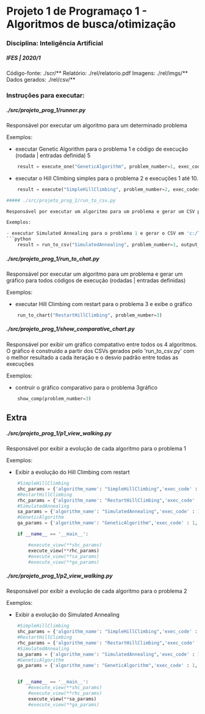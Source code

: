 # Projeto 1 de Programaço 1 - Algoritmos de busca/otimização
### Disciplina: Inteligência Artificial
##### IFES | 2020/1

Código-fonte: ./scr/**
Relatório: ./rel/relatorio.pdf
Imagens: ./rel/imgs/**
Dados gerados: ./rel/csv/**

### Instruções para executar:

##### ./src/projeto_prog_1/runner.py

Responsável por executar um algoritmo para um determinado problema

Exemplos: 

- executar Genetic Algorithm para o problema 1 e código de execução (rodada | entradas definida) 5
```python
    result = execute_one("GeneticAlgorithm", problem_number=1, exec_code=5)
``` 

- executar o Hill Climbing simples para o problema 2 e execuções 1 até 10.

```python
    result = execute("SimpleHillClimbing", problem_number=2, exec_codes=[1,2,3,4,5,6,7,8,9,10])

##### ./src/projeto_prog_1/run_to_csv.py

Responsável por executar um algoritmo para um problema e gerar um CSV para todos códigos de execução (rodadas | entradas definidas)

Exemplos: 

- executar Simulated Annealing para o problema 1 e gerar o CSV em 'c:/Temp/resultados/'
```python
    result = run_to_csv("SimulatedAnnealing", problem_number=1, output_csvfile='c:/Temp/resultados/')
``` 

##### ./src/projeto_prog_1/run_to_chat.py

Responsável por executar um algoritmo para um problema e gerar um gráfico para todos códigos de execução (rodadas | entradas definidas)

Exemplos: 

- executar Hill Climbing com restart para o problema 3 e exibe o gráfico
```python
    run_to_chart("RestartHillClimbing", problem_number=3)
``` 


##### ./src/projeto_prog_1/show_comparative_chart.py

Responsável por exibir um gráfico compatativo entre todos os 4 algoritmos. O gráfico é construído a partir dos CSVs gerados pelo 'run_to_csv.py' com o melhor resultado a cada iteração e o desvio padrão entre todas as execuções

Exemplos: 

- contruir o gráfico comparativo para o problema 3gráfico
```python
    show_comp(problem_number=3)
``` 

## Extra

##### ./src/projeto_prog_1/p1_view_walking.py

Responsável por exibir a evolução de cada algoritmo para o problema 1

Exemplos: 

- Exibir a evolução do Hill Climbing com restart
```python
    #SimpleHillClimbing
    shc_params = {'algorithm_name': "SimpleHillClimbing",'exec_code' : 1,'qtt_iter' : 1000,'qtt_points' : 1,'interval' : 100,'show_neighbor' : True,'show_current' : True}
    #RestartHillClimbing
    rhc_params = {'algorithm_name': "RestartHillClimbing",'exec_code' : 1,'qtt_iter' : 1000,'qtt_points' : 1,'interval' : 100,'show_neighbor' : True,'show_current' : True}
    #SimulatedAnnealing
    sa_params = {'algorithm_name': "SimulatedAnnealing",'exec_code' : 1,'qtt_iter' : 1000,'qtt_points' : 1,'interval' : 100,'show_neighbor' : True,'show_current' : True}
    #GeneticAlgorithm
    ga_params = {'algorithm_name': "GeneticAlgorithm",'exec_code' : 1,'qtt_iter' : 50,'qtt_points' : 20,'interval' : 100,'show_neighbor' : True,'show_current' : True}

    if __name__ == '__main__':

        #execute_view(**shc_params)
        execute_view(**rhc_params)
        #execute_view(**sa_params)
        #execute_view(**ga_params)

``` 

##### ./src/projeto_prog_1/p2_view_walking.py

Responsável por exibir a evolução de cada algoritmo para o problema 2

Exemplos: 

- Exibir a evolução do Simulated Annealing
```python
    #SimpleHillClimbing
    shc_params = {'algorithm_name': "SimpleHillClimbing",'exec_code' : 1,'qtt_iter' : 1000,'qtt_points' : 1,'interval' : 100,'show_neighbor' : True,'show_current' : True}
    #RestartHillClimbing
    rhc_params = {'algorithm_name': "RestartHillClimbing",'exec_code' : 1,'qtt_iter' : 1000,'qtt_points' : 1,'interval' : 100,'show_neighbor' : True,'show_current' : True}
    #SimulatedAnnealing
    sa_params = {'algorithm_name': "SimulatedAnnealing",'exec_code' : 1,'qtt_iter' : 1000,'qtt_points' : 1,'interval' : 100,'show_neighbor' : True,'show_current' : True}
    #GeneticAlgorithm
    ga_params = {'algorithm_name': "GeneticAlgorithm",'exec_code' : 1,'qtt_iter' : 50,'qtt_points' : 20,'interval' : 100,'show_neighbor' : True,'show_current' : True}


    if __name__ == '__main__':
        #execute_view(**shc_params)
        #execute_view(**rhc_params)
        execute_view(**sa_params)
        #execute_view(**ga_params)

``` 
